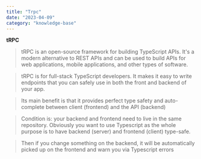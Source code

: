 ```yaml
---
title: "Trpc"
date: "2023-04-09"
category: "knowledge-base"
---
```


**tRPC**

> tRPC is an open-source framework for building TypeScript APIs. It's a modern alternative to REST APIs and can be used to build APIs for web applications, mobile applications, and other types of software.

> tRPC is for full-stack TypeScript developers. It makes it easy to write endpoints that you can safely use in both the front and backend of your app.

> Its main benefit is that it provides perfect type safety and auto-complete between client (frontend) and the API (backend)

> Condition is: your backend and frontend need to live in the same repository. Obviously you want to use Typescript as the whole purpose is to have backend (server) and frontend (client) type-safe.

> Then if you change something on the backend, it will be automatically picked up on the frontend and warn you via Typescript errors

>
